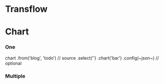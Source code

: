 # Transflow


# Chart


### One

chart
.from('blog', 'todo')  // source
.select('')
.chart('bar')
.config(~json~)  // optional

### Multiple




